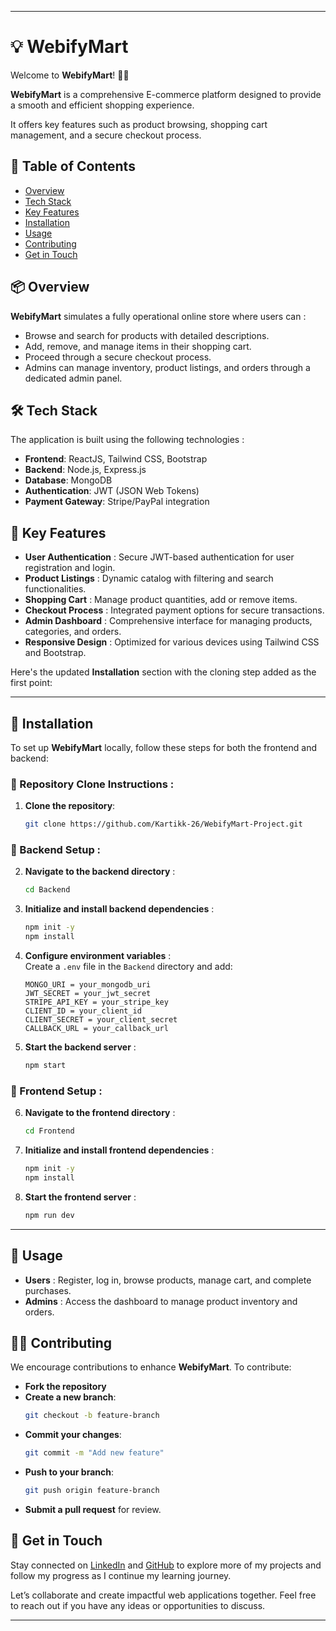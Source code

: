 

---

# 💡 WebifyMart  
Welcome to **WebifyMart**! 🛒🚀

**WebifyMart** is a comprehensive E-commerce platform designed to provide a smooth and efficient shopping experience. 

It offers key features such as product browsing, shopping cart management, and a secure checkout process.

## 📑 Table of Contents  
- [Overview](#overview)  
- [Tech Stack](#tech-stack)  
- [Key Features](#key-features)  
- [Installation](#installation)  
- [Usage](#usage)  
- [Contributing](#contributing)  
- [Get in Touch](#get-in-touch)

## 📦 Overview  
**WebifyMart** simulates a fully operational online store where users can :  
- Browse and search for products with detailed descriptions.  
- Add, remove, and manage items in their shopping cart.  
- Proceed through a secure checkout process.  
- Admins can manage inventory, product listings, and orders through a dedicated admin panel.

## 🛠 Tech Stack  
The application is built using the following technologies :  
- **Frontend**: ReactJS, Tailwind CSS, Bootstrap  
- **Backend**: Node.js, Express.js  
- **Database**: MongoDB  
- **Authentication**: JWT (JSON Web Tokens)  
- **Payment Gateway**: Stripe/PayPal integration

## 🎯 Key Features  
- **User Authentication** : Secure JWT-based authentication for user registration and login.  
- **Product Listings** : Dynamic catalog with filtering and search functionalities.  
- **Shopping Cart** : Manage product quantities, add or remove items.  
- **Checkout Process** : Integrated payment options for secure transactions.  
- **Admin Dashboard** : Comprehensive interface for managing products, categories, and orders.  
- **Responsive Design** : Optimized for various devices using Tailwind CSS and Bootstrap.

Here's the updated **Installation** section with the cloning step added as the first point:

---

## 🔐 Installation  
To set up **WebifyMart** locally, follow these steps for both the frontend and backend:

### 📂 Repository Clone Instructions :
1. **Clone the repository**:  
   ```bash  
   git clone https://github.com/Kartikk-26/WebifyMart-Project.git
   ```  

### 📂 Backend Setup :
2. **Navigate to the backend directory** :  
   ```bash  
   cd Backend  
   ```  
3. **Initialize and install backend dependencies** :  
   ```bash  
   npm init -y  
   npm install  
   ```  
4. **Configure environment variables** :  
   Create a `.env` file in the `Backend` directory and add:  
   ```env  
   MONGO_URI = your_mongodb_uri  
   JWT_SECRET = your_jwt_secret  
   STRIPE_API_KEY = your_stripe_key  
   CLIENT_ID = your_client_id  
   CLIENT_SECRET = your_client_secret  
   CALLBACK_URL = your_callback_url  
   ```  
5. **Start the backend server** :  
   ```bash  
   npm start  
   ```

### 📁 Frontend Setup :
6. **Navigate to the frontend directory** :  
   ```bash  
   cd Frontend  
   ```  
7. **Initialize and install frontend dependencies** :  
   ```bash  
   npm init -y  
   npm install  
   ```  
8. **Start the frontend server** :  
   ```bash  
   npm run dev  
   ```

---

## 🛒 Usage  
- **Users** : Register, log in, browse products, manage cart, and complete purchases.  
- **Admins** : Access the dashboard to manage product inventory and orders.

## 🧑‍💻 Contributing  
We encourage contributions to enhance **WebifyMart**. To contribute:  
- **Fork the repository**  
- **Create a new branch**:  
   ```bash  
   git checkout -b feature-branch  
   ```  
- **Commit your changes**:  
   ```bash  
   git commit -m "Add new feature"  
   ```  
- **Push to your branch**:  
   ```bash  
   git push origin feature-branch  
   ```  
- **Submit a pull request** for review.

## 💬 Get in Touch 

Stay connected on [LinkedIn](https://www.linkedin.com/in/-kartikjain/) and [GitHub](https://github.com/Kartikk-26) to explore more of my projects and follow my progress as I continue my learning journey. 

Let’s collaborate and create impactful web applications together. Feel free to reach out if you have any ideas or opportunities to discuss.

---
